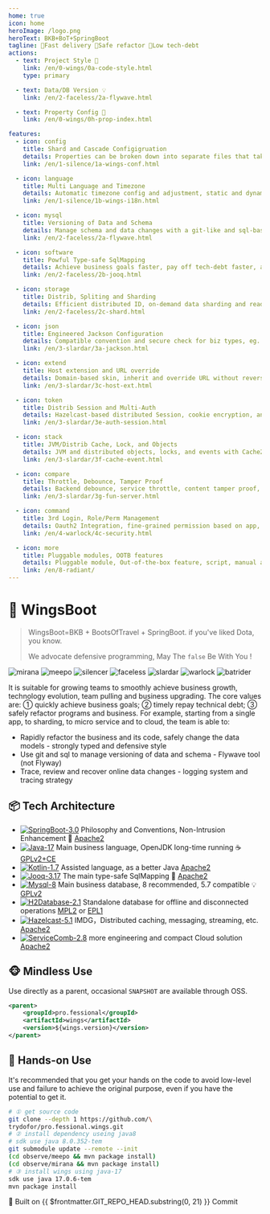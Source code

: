 ```yaml
---
home: true
icon: home
heroImage: /logo.png
heroText: BKB+BoT+SpringBoot
tagline: 🎉Fast delivery 🧩Safe refactor 🍵Low tech-debt
actions:
  - text: Project Style 🔖
    link: /en/0-wings/0a-code-style.html
    type: primary

  - text: Data/DB Version 💡
    link: /en/2-faceless/2a-flywave.html

  - text: Property Config 🧭
    link: /en/0-wings/0h-prop-index.html

features:
  - icon: config
    title: Shard and Cascade Configigruation
    details: Properties can be broken down into separate files that take effect after cascading
    link: /en/1-silence/1a-wings-conf.html

  - icon: language
    title: Multi Language and Timezone
    details: Automatic timezone config and adjustment, static and dynamic i18n config and conversion
    link: /en/1-silence/1b-wings-i18n.html

  - icon: mysql
    title: Versioning of Data and Schema
    details: Manage schema and data changes with a git-like and sql-based tool called flywave
    link: /en/2-faceless/2a-flywave.html

  - icon: software
    title: Powful Type-safe SqlMapping
    details: Achieve business goals faster, pay off tech-debt faster, and refactor safely
    link: /en/2-faceless/2b-jooq.html

  - icon: storage
    title: Distrib, Spliting and Sharding
    details: Efficient distributed ID, on-demand data sharding and read/write splitting
    link: /en/2-faceless/2c-shard.html

  - icon: json
    title: Engineered Jackson Configuration
    details: Compatible convention and secure check for biz types, eg. number, datetime, timezone
    link: /en/3-slardar/3a-jackson.html

  - icon: extend
    title: Host extension and URL override
    details: Domain-based skin, inherit and override URL without reverse proxy, just SpringMVC
    link: /en/3-slardar/3c-host-ext.html

  - icon: token
    title: Distrib Session and Multi-Auth
    details: Hazelcast-based distributed Session, cookie encryption, and alias name
    link: /en/3-slardar/3e-auth-session.html

  - icon: stack
    title: JVM/Distrib Cache, Lock, and Objects
    details: JVM and distributed objects, locks, and events with Cache2k and  Hazelcast
    link: /en/3-slardar/3f-cache-event.html

  - icon: compare
    title: Throttle, Debounce, Tamper Proof
    details: Backend debounce, service throttle, content tamper proof, captcha protection
    link: /en/3-slardar/3g-fun-server.html

  - icon: command
    title: 3rd Login, Role/Perm Management
    details: Oauth2 Integration, fine-grained permission based on app, feature and domain
    link: /en/4-warlock/4c-security.html

  - icon: more
    title: Pluggable modules, OOTB features 
    details: Pluggable module, Out-of-the-box feature, script, manual and code generator
    link: /en/8-radiant/
---
```


<!-- markdownlint-disable MD025 -->
# 🥾 WingsBoot

> WingsBoot=BKB + BootsOfTravel + SpringBoot. if you've liked Dota, you know.
>
> We advocate defensive programming, May The `false` Be With You !

![mirana](/mirana_minimap_icon.png)
![meepo](/meepo_minimap_icon.png)
![silencer](/silencer_minimap_icon.png)
![faceless](/faceless_minimap_icon.png)
![slardar](/slardar_minimap_icon.png)
![warlock](/warlock_minimap_icon.png)
![batrider](/batrider_minimap_icon.png)

It is suitable for growing teams to smoothly achieve business growth, technology evolution, team pulling and business upgrading.
The core values are: ① quickly achieve business goals; ② timely repay technical debt; ③ safely refactor programs and business.
For example, starting from a single app, to sharding, to micro service and to cloud, the team is able to:

* Rapidly refactor the business and its code, safely change the data models - strongly typed and defensive style
* Use git and sql to manage versioning of data and schema - Flywave tool (not Flyway)
* Trace, review and recover online data changes - logging system and tracing strategy

## 📦 Tech Architecture

<!-- markdownlint-disable MD013 -->
* [![SpringBoot-3.0](https://img.shields.io/badge/springboot-3.0-green?logo=springboot)](https://spring.io/projects/spring-boot) Philosophy and Conventions, Non-Intrusion Enhancement 🌱 [Apache2]
* [![Java-17](https://img.shields.io/badge/java-17-gold)](https://adoptium.net/temurin/releases/?version=11) Main business language, OpenJDK long-time running ☕️ [GPLv2+CE]
* [![Kotlin-1.7](https://img.shields.io/badge/kotlin-1.7-gold)](https://kotlinlang.org/docs/reference/) Assisted language, as a better Java [Apache2]
* [![Jooq-3.17](https://img.shields.io/badge/jooq-3.17-cyan)](https://www.jooq.org/download/)  The main type-safe SqlMapping 🏅 [Apache2]
* [![Mysql-8](https://img.shields.io/badge/mysql-8.0-blue)](https://dev.mysql.com/downloads/mysql/) Main business database, 8 recommended, 5.7 compatible 💡 [GPLv2]
* [![H2Database-2.1](https://img.shields.io/badge/h2db-2.1-blue)](https://h2database.com/html/main.html) Standalone database for offline and disconnected operations [MPL2] or [EPL1]
* [![Hazelcast-5.1](https://img.shields.io/badge/hazelcast-5.1-violet)](https://hazelcast.org/imdg/) IMDG，Distributed caching, messaging, streaming, etc. [Apache2]
* [![ServiceComb-2.8](https://img.shields.io/badge/servicecomb-2.8-violet)](https://servicecomb.apache.org) more engineering and compact Cloud solution [Apache2]

[Apache2]: https://www.apache.org/licenses/LICENSE-2.0
[GPLv2+CE]: https://openjdk.org/legal/gplv2+ce.html
[GPLv2]: http://www.gnu.org/licenses/old-licenses/gpl-2.0.html
[MPL2]: https://www.mozilla.org/MPL/2.0
[EPL1]: https://opensource.org/licenses/eclipse-1.0.php

## 🐵 Mindless Use

Use directly as a parent, occasional `SNAPSHOT` are available through OSS.

```xml
<parent>
    <groupId>pro.fessional</groupId>
    <artifactId>wings</artifactId>
    <version>${wings.version}</version>
</parent>
```

## 🦁 Hands-on Use

It's recommended that you get your hands on the code to avoid low-level use and failure to achieve the original purpose, even if you have the potential to get it.

```bash
# ① get source code
git clone --depth 1 https://github.com/\
trydofor/pro.fessional.wings.git
# ② install dependency useing java8
# sdk use java 8.0.352-tem
git submodule update --remote --init
(cd observe/meepo && mvn package install)
(cd observe/mirana && mvn package install)
# ③ install wings using java-17
sdk use java 17.0.6-tem
mvn package install
```

🚀 Built on <a :href="'https://github.com/fessionalpro/wings-doc/commits/' + $frontmatter.GIT_REPO_HEAD.substring(11)" target="_blank"> {{ $frontmatter.GIT_REPO_HEAD.substring(0, 21) }} </a> Commit

